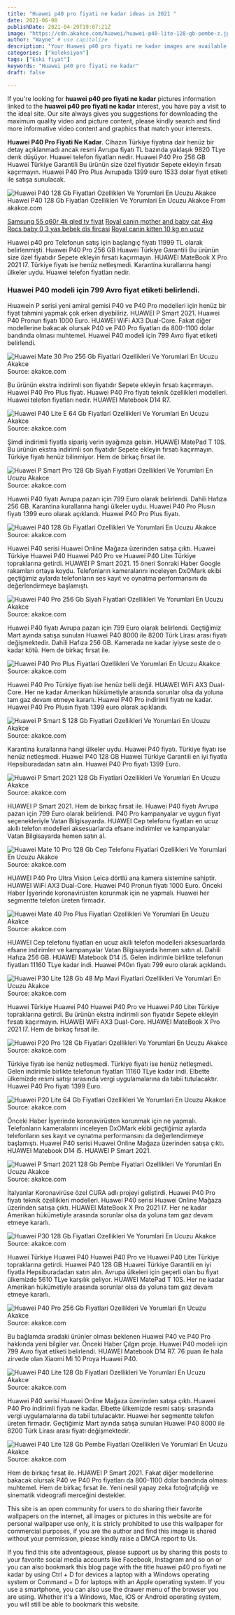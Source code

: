 ```yaml
---
title: "Huawei p40 pro fiyati ne kadar ideas in 2021 "
date: 2021-06-08
publishDate: 2021-04-29T19:07:21Z
image: "https://cdn.akakce.com/huawei/huawei-p40-lite-128-gb-pembe-z.jpg"
author: "Wayne" # use capitalize
description: "Your Huawei p40 pro fiyati ne kadar images are available in this site. Huawei p40 pro fiyati ne kadar are a topic that is being searched for and liked by netizens now. You can Get the Huawei p40 pro fiyati ne kadar files here. Find and Download all free vectors."
categories: ["koleksiyon"]
tags: ["Eski fiyat"]
keywords: "Huawei p40 pro fiyati ne kadar"
draft: false

---
```


If you're looking for **huawei p40 pro fiyati ne kadar** pictures information linked to the **huawei p40 pro fiyati ne kadar** interest, you have pay a visit to the ideal  site.  Our site always  gives you  suggestions  for downloading  the maximum  quality video and picture  content, please kindly search and find more informative video content and graphics  that match your interests.

**Huawei P40 Pro Fiyati Ne Kadar**. Cihazın Türkiye fiyatına dair henüz bir detay açıklanmadı ancak resmi Avrupa fiyatı TL bazında yaklaşık 9820 TLye denk düşüyor. Huawei telefon fiyatları nedir. Huawei P40 Pro 256 GB Huawei Türkiye Garantili Bu ürünün size özel fiyatıdır Sepete ekleyin fırsatı kaçırmayın. Huawei P40 Pro Plus Avrupada 1399 euro 1533 dolar fiyat etiketi ile satışa sunulacak.

![Huawei P40 128 Gb Fiyatlari Ozellikleri Ve Yorumlari En Ucuzu Akakce](https://cdn.akakce.com/huawei/huawei-p40-128-gb-z.jpg "Huawei P40 128 Gb Fiyatlari Ozellikleri Ve Yorumlari En Ucuzu Akakce")
Huawei P40 128 Gb Fiyatlari Ozellikleri Ve Yorumlari En Ucuzu Akakce From akakce.com

[Samsung 55 q60r 4k qled tv fiyat](/samsung-55-q60r-4k-qled-tv-fiyat/)
[Royal canin mother and baby cat 4kg](/royal-canin-mother-and-baby-cat-4kg/)
[Rocs baby 0 3 yas bebek dis fircasi](/rocs-baby-0-3-yas-bebek-dis-fircasi/)
[Royal canin kitten 10 kg en ucuz](/royal-canin-kitten-10-kg-en-ucuz/)

Huawei p40 pro Telefonun satış için başlangıç fiyatı 11999 TL olarak belirlenmişti. Huawei P40 Pro 256 GB Huawei Türkiye Garantili Bu ürünün size özel fiyatıdır Sepete ekleyin fırsatı kaçırmayın. HUAWEI MateBook X Pro 2021 I7. Türkiye fiyatı ise henüz netleşmedi. Karantina kurallarına hangi ülkeler uydu. Huawei telefon fiyatları nedir.

### Huawei P40 modeli için 799 Avro fiyat etiketi belirlendi.

Hıuawein P serisi yeni amiral gemisi P40 ve P40 Pro modelleri için henüz bir fiyat tahmini yapmak çok erken diyebiliriz. HUAWEI P Smart 2021. Huawei P40 Pronun fiyatı 1000 Euro. HUAWEI WiFi AX3 Dual-Core. Fakat diğer modellerine bakacak olursak P40 ve P40 Pro fiyatları da 800-1100 dolar bandında olması muhtemel. Huawei P40 modeli için 799 Avro fiyat etiketi belirlendi.


![Huawei Mate 30 Pro 256 Gb Fiyatlari Ozellikleri Ve Yorumlari En Ucuzu Akakce](https://cdn.akakce.com/huawei/huawei-mate-30-pro-256-gb-z.jpg "Huawei Mate 30 Pro 256 Gb Fiyatlari Ozellikleri Ve Yorumlari En Ucuzu Akakce")
Source: akakce.com

Bu ürünün ekstra indirimli son fiyatıdır Sepete ekleyin fırsatı kaçırmayın. Huawei P40 Pro Plus fiyatı. Huawei P40 Pro fiyatı teknik özellikleri modelleri. Huawei telefon fiyatları nedir. HUAWEI Matebook D14 R7.

![Huawei P40 Lite E 64 Gb Fiyatlari Ozellikleri Ve Yorumlari En Ucuzu Akakce](https://cdn.akakce.com/huawei/huawei-p40-lite-e-64-gb-z.jpg "Huawei P40 Lite E 64 Gb Fiyatlari Ozellikleri Ve Yorumlari En Ucuzu Akakce")
Source: akakce.com

Şimdi indirimli fiyatla sipariş verin ayağınıza gelsin. HUAWEI MatePad T 10S. Bu ürünün ekstra indirimli son fiyatıdır Sepete ekleyin fırsatı kaçırmayın. Türkiye fiyatı henüz bilinmiyor. Hem de birkaç fırsat ile.

![Huawei P Smart Pro 128 Gb Siyah Fiyatlari Ozellikleri Ve Yorumlari En Ucuzu Akakce](https://cdn.akakce.com/huawei/huawei-p-smart-pro-128-gb-siyah-z.jpg "Huawei P Smart Pro 128 Gb Siyah Fiyatlari Ozellikleri Ve Yorumlari En Ucuzu Akakce")
Source: akakce.com

Huawei P40 fiyatı Avrupa pazarı için 799 Euro olarak belirlendi. Dahili Hafıza 256 GB. Karantina kurallarına hangi ülkeler uydu. Huawei P40 Pro Plusın fiyatı 1399 euro olarak açıklandı. Huawei P40 Pro Plus fiyatı.

![Huawei P40 128 Gb Fiyatlari Ozellikleri Ve Yorumlari En Ucuzu Akakce](https://cdn.akakce.com/huawei/huawei-p40-128-gb-z.jpg "Huawei P40 128 Gb Fiyatlari Ozellikleri Ve Yorumlari En Ucuzu Akakce")
Source: akakce.com

Huawei P40 serisi Huawei Online Mağaza üzerinden satışa çıktı. Huawei Türkiye Huawei P40 Huawei P40 Pro ve Huawei P40 Liteı Türkiye topraklarına getirdi. HUAWEI P Smart 2021. 15 öneri Sonraki Haber Google rakamları ortaya koydu. Telefonların kameralarını inceleyen DxOMark ekibi geçtiğimiz aylarda telefonların ses kayıt ve oynatma performansını da değerlendirmeye başlamıştı.

![Huawei P40 Pro 256 Gb Siyah Fiyatlari Ozellikleri Ve Yorumlari En Ucuzu Akakce](https://cdn.akakce.com/huawei/huawei-p40-pro-256-gb-siyah-z.jpg "Huawei P40 Pro 256 Gb Siyah Fiyatlari Ozellikleri Ve Yorumlari En Ucuzu Akakce")
Source: akakce.com

Huawei P40 fiyatı Avrupa pazarı için 799 Euro olarak belirlendi. Geçtiğimiz Mart ayında satışa sunulan Huawei P40 8000 ile 8200 Türk Lirası arası fiyatı değişmektedir. Dahili Hafıza 256 GB. Kamerada ne kadar iyiyse seste de o kadar kötü. Hem de birkaç fırsat ile.

![Huawei P40 Pro Plus Fiyatlari Ozellikleri Ve Yorumlari En Ucuzu Akakce](https://cdn.akakce.com/huawei/huawei-p40-pro-plus-z.jpg "Huawei P40 Pro Plus Fiyatlari Ozellikleri Ve Yorumlari En Ucuzu Akakce")
Source: akakce.com

Huawei P40 Pro Türkiye fiyatı ise henüz belli değil. HUAWEI WiFi AX3 Dual-Core. Her ne kadar Amerikan hükümetiyle arasında sorunlar olsa da yoluna tam gaz devam etmeye kararlı. Huawei P40 Pro indirimli fiyatı ne kadar. Huawei P40 Pro Plusın fiyatı 1399 euro olarak açıklandı.

![Huawei P Smart S 128 Gb Fiyatlari Ozellikleri Ve Yorumlari En Ucuzu Akakce](https://cdn.akakce.com/huawei/huawei-p-smart-s-128-gb-z.jpg "Huawei P Smart S 128 Gb Fiyatlari Ozellikleri Ve Yorumlari En Ucuzu Akakce")
Source: akakce.com

Karantina kurallarına hangi ülkeler uydu. Huawei P40 fiyatı. Türkiye fiyatı ise henüz netleşmedi. Huawei P40 128 GB Huawei Türkiye Garantili en iyi fiyatla Hepsiburadadan satın alın. Huawei P40 Pro fiyatı 1399 Euro.

![Huawei P Smart 2021 128 Gb Fiyatlari Ozellikleri Ve Yorumlari En Ucuzu Akakce](https://cdn.akakce.com/huawei/huawei-p-smart-2021-128-gb-z.jpg "Huawei P Smart 2021 128 Gb Fiyatlari Ozellikleri Ve Yorumlari En Ucuzu Akakce")
Source: akakce.com

HUAWEI P Smart 2021. Hem de birkaç fırsat ile. Huawei P40 fiyatı Avrupa pazarı için 799 Euro olarak belirlendi. P40 Pro kampanyalar ve uygun fiyat seçenekleriyle Vatan Bilgisayarda. HUAWEI Cep telefonu fiyatları en ucuz akıllı telefon modelleri aksesuarlarda efsane indirimler ve kampanyalar Vatan Bilgisayarda hemen satın al.

![Huawei Mate 10 Pro 128 Gb Cep Telefonu Fiyatlari Ozellikleri Ve Yorumlari En Ucuzu Akakce](https://cdn.akakce.com/huawei/huawei-mate-10-pro-128-gb-z.jpg "Huawei Mate 10 Pro 128 Gb Cep Telefonu Fiyatlari Ozellikleri Ve Yorumlari En Ucuzu Akakce")
Source: akakce.com

HUAWEI P40 Pro Ultra Vision Leica dörtlü ana kamera sistemine sahiptir. HUAWEI WiFi AX3 Dual-Core. Huawei P40 Pronun fiyatı 1000 Euro. Önceki Haber İşyerinde koronavirüsten korunmak için ne yapmalı. Huawei her segmentte telefon üreten firmadır.

![Huawei Mate 40 Pro Plus Fiyatlari Ozellikleri Ve Yorumlari En Ucuzu Akakce](https://cdn.akakce.com/huawei/huawei-mate-40-pro-plus-z.jpg "Huawei Mate 40 Pro Plus Fiyatlari Ozellikleri Ve Yorumlari En Ucuzu Akakce")
Source: akakce.com

HUAWEI Cep telefonu fiyatları en ucuz akıllı telefon modelleri aksesuarlarda efsane indirimler ve kampanyalar Vatan Bilgisayarda hemen satın al. Dahili Hafıza 256 GB. HUAWEI Matebook D14 i5. Gelen indirimle birlikte telefonun fiyatları 11160 TLye kadar indi. Huawei P40ın fiyatı 799 euro olarak açıklandı.

![Huawei P30 Lite 128 Gb 48 Mp Mavi Fiyatlari Ozellikleri Ve Yorumlari En Ucuzu Akakce](https://cdn.akakce.com/huawei/huawei-p30-lite-128-gb-48-mp-mavi-z.jpg "Huawei P30 Lite 128 Gb 48 Mp Mavi Fiyatlari Ozellikleri Ve Yorumlari En Ucuzu Akakce")
Source: akakce.com

Huawei Türkiye Huawei P40 Huawei P40 Pro ve Huawei P40 Liteı Türkiye topraklarına getirdi. Bu ürünün ekstra indirimli son fiyatıdır Sepete ekleyin fırsatı kaçırmayın. HUAWEI WiFi AX3 Dual-Core. HUAWEI MateBook X Pro 2021 I7. Hem de birkaç fırsat ile.

![Huawei P20 Pro 128 Gb Fiyatlari Ozellikleri Ve Yorumlari En Ucuzu Akakce](https://cdn.akakce.com/huawei/huawei-p20-pro-128-gb-z.jpg "Huawei P20 Pro 128 Gb Fiyatlari Ozellikleri Ve Yorumlari En Ucuzu Akakce")
Source: akakce.com

Türkiye fiyatı ise henüz netleşmedi. Türkiye fiyatı ise henüz netleşmedi. Gelen indirimle birlikte telefonun fiyatları 11160 TLye kadar indi. Elbette ülkemizde resmi satışı sırasında vergi uygulamalarına da tabii tutulacaktır. Huawei P40 Pro fiyatı 1399 Euro.

![Huawei P20 Lite 64 Gb Fiyatlari Ozellikleri Ve Yorumlari En Ucuzu Akakce](https://cdn.akakce.com/huawei/huawei-p20-lite-64-gb-z.jpg "Huawei P20 Lite 64 Gb Fiyatlari Ozellikleri Ve Yorumlari En Ucuzu Akakce")
Source: akakce.com

Önceki Haber İşyerinde koronavirüsten korunmak için ne yapmalı. Telefonların kameralarını inceleyen DxOMark ekibi geçtiğimiz aylarda telefonların ses kayıt ve oynatma performansını da değerlendirmeye başlamıştı. Huawei P40 serisi Huawei Online Mağaza üzerinden satışa çıktı. HUAWEI Matebook D14 i5. HUAWEI P Smart 2021.

![Huawei P Smart 2021 128 Gb Pembe Fiyatlari Ozellikleri Ve Yorumlari En Ucuzu Akakce](https://cdn.akakce.com/huawei/huawei-p-smart-2021-128-gb-pembe-z.jpg "Huawei P Smart 2021 128 Gb Pembe Fiyatlari Ozellikleri Ve Yorumlari En Ucuzu Akakce")
Source: akakce.com

İtalyanlar Koronavirüse özel CURA adlı projeyi geliştirdi. Huawei P40 Pro fiyatı teknik özellikleri modelleri. Huawei P40 serisi Huawei Online Mağaza üzerinden satışa çıktı. HUAWEI MateBook X Pro 2021 I7. Her ne kadar Amerikan hükümetiyle arasında sorunlar olsa da yoluna tam gaz devam etmeye kararlı.

![Huawei P30 128 Gb Fiyatlari Ozellikleri Ve Yorumlari En Ucuzu Akakce](https://cdn.akakce.com/huawei/huawei-p30-128-gb-z.jpg "Huawei P30 128 Gb Fiyatlari Ozellikleri Ve Yorumlari En Ucuzu Akakce")
Source: akakce.com

Huawei Türkiye Huawei P40 Huawei P40 Pro ve Huawei P40 Liteı Türkiye topraklarına getirdi. Huawei P40 128 GB Huawei Türkiye Garantili en iyi fiyatla Hepsiburadadan satın alın. Avrupa ülkeleri için geçerli olan bu fiyat ülkemizde 5610 TLye karşılık geliyor. HUAWEI MatePad T 10S. Her ne kadar Amerikan hükümetiyle arasında sorunlar olsa da yoluna tam gaz devam etmeye kararlı.

![Huawei P40 Pro 256 Gb Fiyatlari Ozellikleri Ve Yorumlari En Ucuzu Akakce](https://cdn.akakce.com/huawei/huawei-p40-pro-256-gb-z.jpg "Huawei P40 Pro 256 Gb Fiyatlari Ozellikleri Ve Yorumlari En Ucuzu Akakce")
Source: akakce.com

Bu bağlamda sıradaki ürünler olması beklenen Huawei P40 ve P40 Pro hakkında yeni bilgiler var. Önceki Haber Çılgın proje. Huawei P40 modeli için 799 Avro fiyat etiketi belirlendi. HUAWEI Matebook D14 R7. 76 puan ile hala zirvede olan Xiaomi Mi 10 Proya Huawei P40.

![Huawei P40 Lite 128 Gb Fiyatlari Ozellikleri Ve Yorumlari En Ucuzu Akakce](https://cdn.akakce.com/huawei/huawei-p40-lite-128-gb-z.jpg "Huawei P40 Lite 128 Gb Fiyatlari Ozellikleri Ve Yorumlari En Ucuzu Akakce")
Source: akakce.com

Huawei P40 serisi Huawei Online Mağaza üzerinden satışa çıktı. Huawei P40 Pro indirimli fiyatı ne kadar. Elbette ülkemizde resmi satışı sırasında vergi uygulamalarına da tabii tutulacaktır. Huawei her segmentte telefon üreten firmadır. Geçtiğimiz Mart ayında satışa sunulan Huawei P40 8000 ile 8200 Türk Lirası arası fiyatı değişmektedir.

![Huawei P40 Lite 128 Gb Pembe Fiyatlari Ozellikleri Ve Yorumlari En Ucuzu Akakce](https://cdn.akakce.com/huawei/huawei-p40-lite-128-gb-pembe-z.jpg "Huawei P40 Lite 128 Gb Pembe Fiyatlari Ozellikleri Ve Yorumlari En Ucuzu Akakce")
Source: akakce.com

Hem de birkaç fırsat ile. HUAWEI P Smart 2021. Fakat diğer modellerine bakacak olursak P40 ve P40 Pro fiyatları da 800-1100 dolar bandında olması muhtemel. Hem de birkaç fırsat ile. Yeni nesil yapay zeka fotoğrafçılığı ve sinematik videografi merceğini destekler.

This site is an open community for users to do sharing their favorite wallpapers on the internet, all images or pictures in this website are for personal wallpaper use only, it is stricly prohibited to use this wallpaper for commercial purposes, if you are the author and find this image is shared without your permission, please kindly raise a DMCA report to Us.

If you find this site adventageous, please support us by sharing this posts to your favorite social media accounts like Facebook, Instagram and so on or you can also bookmark this blog page with the title huawei p40 pro fiyati ne kadar by using Ctrl + D for devices a laptop with a Windows operating system or Command + D for laptops with an Apple operating system. If you use a smartphone, you can also use the drawer menu of the browser you are using. Whether it's a Windows, Mac, iOS or Android operating system, you will still be able to bookmark this website.
